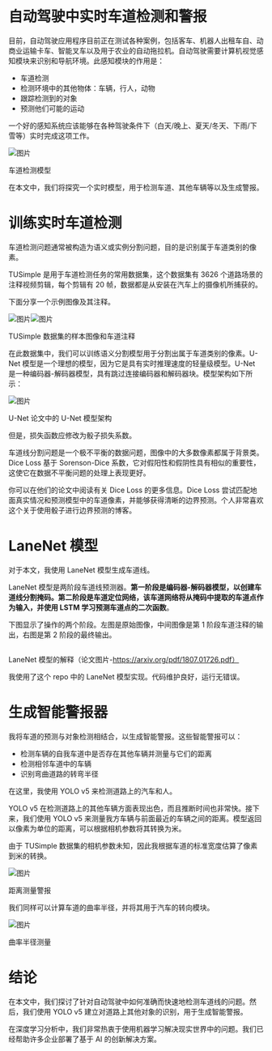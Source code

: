 # 自动驾驶中实时车道检测和警报

目前，自动驾驶应用程序目前正在测试各种案例，包括客车、机器人出租车自、动商业运输卡车、智能叉车以及用于农业的自动拖拉机。自动驾驶需要计算机视觉感知模块来识别和导航环境。此感知模块的作用是：

- 车道检测
- 检测环境中的其他物体：车辆，行人，动物
- 跟踪检测到的对象
- 预测他们可能的运动

一个好的感知系统应该能够在各种驾驶条件下（白天/晚上、夏天/冬天、下雨/下雪等）实时完成这项工作。

![图片](https://mmbiz.qpic.cn/sz_mmbiz_gif/4AqSEnNUeribAMEVGibYfKVcdRU3KYWkRdiafI4zrRBIeqjag7loMibcJxLKoF2lZM8WuicoVFfTH8wq3DG2GNFmGvw/640?wx_fmt=gif&tp=webp&wxfrom=5&wx_lazy=1&wx_co=1)

车道检测模型

在本文中，我们将探究一个实时模型，用于检测车道、其他车辆等以及生成警报。

# 训练实时车道检测

车道检测问题通常被构造为语义或实例分割问题，目的是识别属于车道类别的像素。

TUSimple 是用于车道检测任务的常用数据集，这个数据集有 3626 个道路场景的注释视频剪辑，每个剪辑有 20 帧，数据都是从安装在汽车上的摄像机所捕获的。

下面分享一个示例图像及其注释。

![图片](https://mmbiz.qpic.cn/sz_mmbiz_png/4AqSEnNUeribAMEVGibYfKVcdRU3KYWkRdx343mbo6cTC8Dh4oz4HkMhm0IvM3WJ7qzR14ib5SY9mIR1dutJob47Q/640?wx_fmt=png&tp=webp&wxfrom=5&wx_lazy=1&wx_co=1)![图片](https://mmbiz.qpic.cn/sz_mmbiz_png/4AqSEnNUeribAMEVGibYfKVcdRU3KYWkRdwjbLKL4HJsZB9JCFVKn7VD9EWou6LLf6Drn6jQHdWEW94wooibUwmzA/640?wx_fmt=png&tp=webp&wxfrom=5&wx_lazy=1&wx_co=1)

TUSimple 数据集的样本图像和车道注释

在此数据集中，我们可以训练语义分割模型用于分割出属于车道类别的像素。U-Net 模型是一个理想的模型，因为它是具有实时推理速度的轻量级模型。U-Net 是一种编码器-解码器模型，具有跳过连接编码器和解码器块。模型架构如下所示：

![图片](https://mmbiz.qpic.cn/sz_mmbiz_png/4AqSEnNUeribAMEVGibYfKVcdRU3KYWkRdTe1jxNHBSGE7u9ty8JENiaK775JlTgnlz03xo5AnHInI1Dia7qFBjzYQ/640?wx_fmt=png&tp=webp&wxfrom=5&wx_lazy=1&wx_co=1)

U-Net 论文中的 U-Net 模型架构 

但是，损失函数应修改为骰子损失系数。

车道线分割问题是一个极不平衡的数据问题，图像中的大多数像素都属于背景类。Dice Loss 基于 Sorenson-Dice 系数，它对假阳性和假阴性具有相似的重要性，这使它在数据不平衡问题的处理上表现更好。

你可以在他们的论文中阅读有关 Dice Loss 的更多信息。Dice Loss 尝试匹配地面真实情况和预测模型中的车道像素，并能够获得清晰的边界预测。个人非常喜欢这个关于使用骰子进行边界预测的博客。

# LaneNet 模型

对于本文，我使用 LaneNet 模型生成车道线。

LaneNet 模型是两阶段车道线预测器。**第一阶段是编码器-解码器模型，以创建车道线分割掩码。第二阶段是车道定位网络，该车道网络将从掩码中提取的车道点作为输入，并使用 LSTM 学习预测车道点的二次函数**。

下图显示了操作的两个阶段。左图是原始图像，中间图像是第 1 阶段车道注释的输出，右图是第 2 阶段的最终输出。

![图片](data:image/gif;base64,iVBORw0KGgoAAAANSUhEUgAAAAEAAAABCAYAAAAfFcSJAAAADUlEQVQImWNgYGBgAAAABQABh6FO1AAAAABJRU5ErkJggg==)

LaneNet 模型的解释（论文图片-https://arxiv.org/pdf/1807.01726.pdf）

我使用了这个 repo 中的 LaneNet 模型实现。代码维护良好，运行无错误。

# 生成智能警报器

我将车道的预测与对象检测相结合，以生成智能警报。这些智能警报可以：

- 检测车辆的自我车道中是否存在其他车辆并测量与它们的距离
- 检测相邻车道中的车辆
- 识别弯曲道路的转弯半径

在这里，我使用 YOLO v5 来检测道路上的汽车和人。

YOLO v5 在检测道路上的其他车辆方面表现出色，而且推断时间也非常快。接下来，我们使用 YOLO v5 来测量我方车辆与前面最近的车辆之间的距离。模型返回以像素为单位的距离，可以根据相机参数将其转换为米。

由于 TUSimple 数据集的相机参数未知，因此我根据车道的标准宽度估算了像素到米的转换。



![图片](https://mmbiz.qpic.cn/sz_mmbiz_gif/4AqSEnNUeribAMEVGibYfKVcdRU3KYWkRdykoYsHFx1MEbvCARltgkjbAECWoqibfI4KNV4ib7LlLcsw17KCgwPx6g/640?wx_fmt=gif&tp=webp&wxfrom=5&wx_lazy=1&wx_co=1)

距离测量警报

我们同样可以计算车道的曲率半径，并将其用于汽车的转向模块。

![图片](https://mmbiz.qpic.cn/sz_mmbiz_gif/4AqSEnNUeribAMEVGibYfKVcdRU3KYWkRdkpVgCglCQicYMzg60MibWHp63FGNDVbz9QdOicJhapPOKp40wc5x6aOzw/640?wx_fmt=gif&tp=webp&wxfrom=5&wx_lazy=1&wx_co=1)

曲率半径测量

# 结论

在本文中，我们探讨了针对自动驾驶中如何准确而快速地检测车道线的问题。然后，我们使用 YOLO v5 建立对道路上其他对象的识别，用于生成智能警报。

在深度学习分析中，我们非常热衷于使用机器学习解决现实世界中的问题。我们已经帮助许多企业部署了基于 AI 的创新解决方案。
